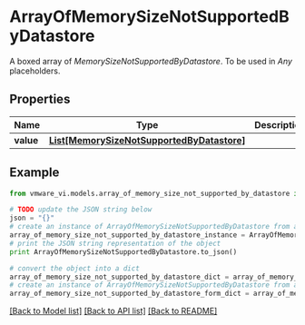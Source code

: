 # ArrayOfMemorySizeNotSupportedByDatastore

A boxed array of *MemorySizeNotSupportedByDatastore*. To be used in *Any* placeholders. 

## Properties
Name | Type | Description | Notes
------------ | ------------- | ------------- | -------------
**value** | [**List[MemorySizeNotSupportedByDatastore]**](MemorySizeNotSupportedByDatastore.md) |  | 

## Example

```python
from vmware_vi.models.array_of_memory_size_not_supported_by_datastore import ArrayOfMemorySizeNotSupportedByDatastore

# TODO update the JSON string below
json = "{}"
# create an instance of ArrayOfMemorySizeNotSupportedByDatastore from a JSON string
array_of_memory_size_not_supported_by_datastore_instance = ArrayOfMemorySizeNotSupportedByDatastore.from_json(json)
# print the JSON string representation of the object
print ArrayOfMemorySizeNotSupportedByDatastore.to_json()

# convert the object into a dict
array_of_memory_size_not_supported_by_datastore_dict = array_of_memory_size_not_supported_by_datastore_instance.to_dict()
# create an instance of ArrayOfMemorySizeNotSupportedByDatastore from a dict
array_of_memory_size_not_supported_by_datastore_form_dict = array_of_memory_size_not_supported_by_datastore.from_dict(array_of_memory_size_not_supported_by_datastore_dict)
```
[[Back to Model list]](../README.md#documentation-for-models) [[Back to API list]](../README.md#documentation-for-api-endpoints) [[Back to README]](../README.md)


